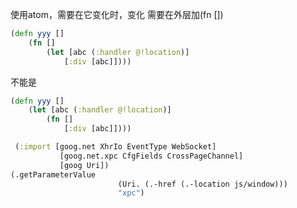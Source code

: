 

使用atom，需要在它变化时，变化 需要在外层加(fn []) 

``` clojure
(defn yyy []
    (fn []
        (let [abc (:handler @!location)]
            [:div [abc]])))
```

不能是

``` clojure
(defn yyy []
    (let [abc (:handler @!location)]
        (fn []
            [:div [abc]])))
```

``` clojure
 (:import [goog.net XhrIo EventType WebSocket]
           [goog.net.xpc CfgFields CrossPageChannel]
           [goog Uri])
(.getParameterValue
                        (Uri. (.-href (.-location js/window)))
                        "xpc")
```

